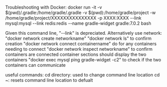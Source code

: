 Troubleshooting with Docker:
docker run -it -v $(pwd)/.gradle:/home/gradle/.gradle -v $(pwd):/home/gradle/project -w /home/gradle/project/XXXXXXXXXXXXXXX -p XXXX:XXXX --link mysql:mysql --link redis:redis --name gradle-widget gradle:7.0.2 bash

Given this command line, "--link" is depreciated.
Alternatively use network: 
	"docker network create networkname"
	"docker network ls" to confirm creation
	"docker network connect containername" do for any containers needing to connect
	"docker network inspect networkname" to confirm containers are connected container sections should display the two containers
	"docker exec mysql ping gradle-widget -c2" to check if the two containers can communicate

useful commands: 
	cd directory: used to change command line location
	cd ~: resets command line location to defualt
	
